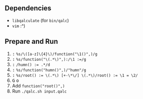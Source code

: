 ## Dependencies

- `libqalculate` (for `bin/qalc`)
- `vim` :^)

## Prepare and Run

1. <kbd>:</kbd> `%s/\([a-z]\{4}\)/function("\1()",)/g`
2. <kbd>:</kbd> `%s/function("\(.*\)",):/\1 :=/g`
3. <kbd>:</kbd> `/humn() := .*/d`
4. <kbd>:</kbd> `%s/function("humn()",)/"humn"/g`
5. <kbd>:</kbd> `%s/root() := \(.*\) [+-\*\/] \(.*\)/root() := \1 = \2/`
6. <kbd>G</kbd> <kbd>o</kbd>
7. Add `function("root()",)`
8. Run `./qalc.sh input.qalc`

